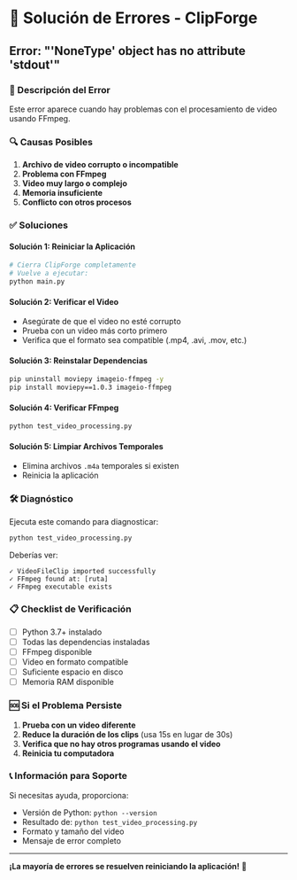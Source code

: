 # 🔧 Solución de Errores - ClipForge

## Error: "'NoneType' object has no attribute 'stdout'"

### 🚨 Descripción del Error
Este error aparece cuando hay problemas con el procesamiento de video usando FFmpeg.

### 🔍 Causas Posibles

1. **Archivo de video corrupto o incompatible**
2. **Problema con FFmpeg**
3. **Video muy largo o complejo**
4. **Memoria insuficiente**
5. **Conflicto con otros procesos**

### ✅ Soluciones

#### Solución 1: Reiniciar la Aplicación
```bash
# Cierra ClipForge completamente
# Vuelve a ejecutar:
python main.py
```

#### Solución 2: Verificar el Video
- Asegúrate de que el video no esté corrupto
- Prueba con un video más corto primero
- Verifica que el formato sea compatible (.mp4, .avi, .mov, etc.)

#### Solución 3: Reinstalar Dependencias
```bash
pip uninstall moviepy imageio-ffmpeg -y
pip install moviepy==1.0.3 imageio-ffmpeg
```

#### Solución 4: Verificar FFmpeg
```bash
python test_video_processing.py
```

#### Solución 5: Limpiar Archivos Temporales
- Elimina archivos `.m4a` temporales si existen
- Reinicia la aplicación

### 🛠️ Diagnóstico

Ejecuta este comando para diagnosticar:
```bash
python test_video_processing.py
```

Deberías ver:
```
✓ VideoFileClip imported successfully
✓ FFmpeg found at: [ruta]
✓ FFmpeg executable exists
```

### 📋 Checklist de Verificación

- [ ] Python 3.7+ instalado
- [ ] Todas las dependencias instaladas
- [ ] FFmpeg disponible
- [ ] Video en formato compatible
- [ ] Suficiente espacio en disco
- [ ] Memoria RAM disponible

### 🆘 Si el Problema Persiste

1. **Prueba con un video diferente**
2. **Reduce la duración de los clips** (usa 15s en lugar de 30s)
3. **Verifica que no hay otros programas usando el video**
4. **Reinicia tu computadora**

### 📞 Información para Soporte

Si necesitas ayuda, proporciona:
- Versión de Python: `python --version`
- Resultado de: `python test_video_processing.py`
- Formato y tamaño del video
- Mensaje de error completo

---

**¡La mayoría de errores se resuelven reiniciando la aplicación!** 🔄 